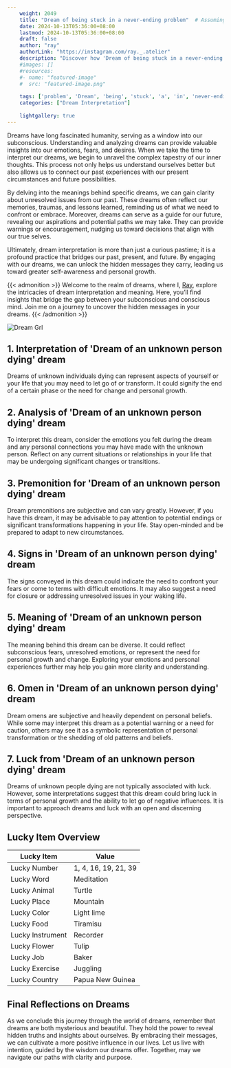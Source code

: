 ```yaml
---
    weight: 2049
    title: "Dream of being stuck in a never-ending problem"  # Assuming 'title' column exists
    date: 2024-10-13T05:36:00+08:00
    lastmod: 2024-10-13T05:36:00+08:00
    draft: false
    author: "ray"
    authorLink: "https://instagram.com/ray._.atelier"
    description: "Discover how 'Dream of being stuck in a never-ending problem' can interpret your future and uncover its significant meanings in your life."
    #images: []
    #resources:
    #- name: "featured-image"
    #  src: "featured-image.png"
    
    tags: ['problem', 'Dream', 'being', 'stuck', 'a', 'in', 'never-ending', 'of']
    categories: ["Dream Interpretation"]
    
    lightgallery: true
---
```

    
Dreams have long fascinated humanity, serving as a window into our subconscious. Understanding and analyzing dreams can provide valuable insights into our emotions, fears, and desires. When we take the time to interpret our dreams, we begin to unravel the complex tapestry of our inner thoughts. This process not only helps us understand ourselves better but also allows us to connect our past experiences with our present circumstances and future possibilities.

By delving into the meanings behind specific dreams, we can gain clarity about unresolved issues from our past. These dreams often reflect our memories, traumas, and lessons learned, reminding us of what we need to confront or embrace. Moreover, dreams can serve as a guide for our future, revealing our aspirations and potential paths we may take. They can provide warnings or encouragement, nudging us toward decisions that align with our true selves.

Ultimately, dream interpretation is more than just a curious pastime; it is a profound practice that bridges our past, present, and future. By engaging with our dreams, we can unlock the hidden messages they carry, leading us toward greater self-awareness and personal growth.

{{< admonition >}}
Welcome to the realm of dreams, where I, [Ray](https://instagram.com/ray._.atelier), explore the intricacies of dream interpretation and meaning. Here, you’ll find insights that bridge the gap between your subconscious and conscious mind. Join me on a journey to uncover the hidden messages in your dreams.
{{< /admonition >}}

![Dream Grl](https://cdn.pixabay.com/photo/2017/11/02/03/35/gothic-2910057_1280.jpg "Dream Grl")

## 1. Interpretation of 'Dream of an unknown person dying' dream
 Dreams of unknown individuals dying can represent aspects of yourself or your life that you may need to let go of or transform. It could signify the end of a certain phase or the need for change and personal growth.

## 2. Analysis of 'Dream of an unknown person dying' dream
 To interpret this dream, consider the emotions you felt during the dream and any personal connections you may have made with the unknown person. Reflect on any current situations or relationships in your life that may be undergoing significant changes or transitions.

## 3. Premonition for 'Dream of an unknown person dying' dream
 Dream premonitions are subjective and can vary greatly. However, if you have this dream, it may be advisable to pay attention to potential endings or significant transformations happening in your life. Stay open-minded and be prepared to adapt to new circumstances.

## 4. Signs in 'Dream of an unknown person dying' dream
 The signs conveyed in this dream could indicate the need to confront your fears or come to terms with difficult emotions. It may also suggest a need for closure or addressing unresolved issues in your waking life.

## 5. Meaning of 'Dream of an unknown person dying' dream
 The meaning behind this dream can be diverse. It could reflect subconscious fears, unresolved emotions, or represent the need for personal growth and change. Exploring your emotions and personal experiences further may help you gain more clarity and understanding.

## 6. Omen in 'Dream of an unknown person dying' dream
 Dream omens are subjective and heavily dependent on personal beliefs. While some may interpret this dream as a potential warning or a need for caution, others may see it as a symbolic representation of personal transformation or the shedding of old patterns and beliefs.

## 7. Luck from 'Dream of an unknown person dying' dream
 Dreams of unknown people dying are not typically associated with luck. However, some interpretations suggest that this dream could bring luck in terms of personal growth and the ability to let go of negative influences. It is important to approach dreams and luck with an open and discerning perspective.

## Lucky Item Overview
| Lucky Item          | Value              |
|---------------|--------------------|
| Lucky Number        | 1, 4, 16, 19, 21, 39  |
| Lucky Word          | Meditation |
| Lucky Animal        | Turtle |
| Lucky Place         | Mountain     |
| Lucky Color         | Light lime     |
| Lucky Food          | Tiramisu      |
| Lucky Instrument    | Recorder |
| Lucky Flower        | Tulip    |
| Lucky Job           | Baker       |
| Lucky Exercise      | Juggling  |
| Lucky Country       | Papua New Guinea    |


##  Final Reflections on Dreams

As we conclude this journey through the world of dreams, remember that dreams are both mysterious and beautiful. They hold the power to reveal hidden truths and insights about ourselves. By embracing their messages, we can cultivate a more positive influence in our lives. Let us live with intention, guided by the wisdom our dreams offer. Together, may we navigate our paths with clarity and purpose.

